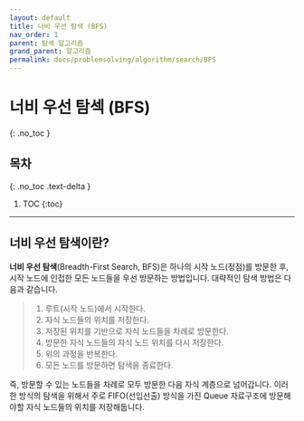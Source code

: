 ```yaml
---
layout: default
title: 너비 우선 탐색 (BFS)
nav_order: 1
parent: 탐색 알고리즘
grand_parent: 알고리즘
permalink: docs/problemsolving/algorithm/search/BFS
---
```


# 너비 우선 탐섹 (BFS)
{: .no_toc }

## 목차
{: .no_toc .text-delta }

1. TOC
{:toc}

---

## 너비 우선 탐색이란?
**너비 우선 탐색**(Breadth-First Search, BFS)은 하나의 시작 노드(정점)를 방문한 후, 시작 노드에 인접한 모든 노드들을 우선 방문하는 방법입니다. 대략적인 탐색 방법은 다음과 같습니다.

> 1. 루트(시작 노드)에서 시작한다.
> 2. 자식 노드들의 위치를 저장한다.
> 3. 저장된 위치를 기반으로 자식 노드들을 차례로 방문한다.
> 4. 방문한 자식 노드들의 자식 노드 위치를 다시 저장한다.
> 5. 위의 과정을 반복한다.
> 6. 모든 노드를 방문하면 탐색을 종료한다.

즉, 방문할 수 있는 노드들을 차례로 모두 방문한 다음 자식 계층으로 넘어갑니다. 이러한 방식의 탐색을 위해서 주로 FIFO(선입선출) 방식을 가진 Queue 자료구조에 방문해야할 자식 노드들의 위치를 저장해둡니다.